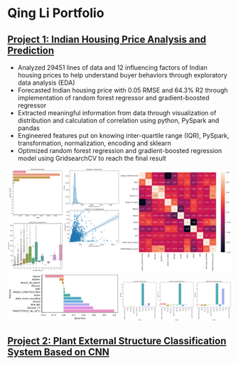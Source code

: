# Qing Li Portfolio


## [Project 1: Indian Housing Price Analysis and Prediction](https://github.com/loliamserious/SOEN6111-BIG-DATA)
* Analyzed 29451 lines of data and 12 influencing factors of Indian housing prices to help understand buyer behaviors through exploratory data analysis (EDA)
* Forecasted Indian housing price with 0.05 RMSE and 64.3% R2 through implementation of random forest regressor and gradient-boosted regressor
* Extracted meaningful information from data through visualization of distribution and calculation of correlation using python, PySpark and pandas 
* Engineered features put on knowing inter-quartile range (IQR), PySpark, transformation, normalization, encoding and sklearn
* Optimized random forest regression and gradient-boosted regression model using GridsearchCV to reach the final result

<div align="center"><img src="img/figure2.png" width="50%" height="50%"><img src="img/figure5.png" width="50%" height="50%">
  <img src="img/figure4.png" width="50%" height="50%"><img src="img/figure6.png" width="50%" height="50%">
</div>

## [Project 2: Plant External Structure Classification System Based on CNN](https://github.com/loliamserious/ML-project)
